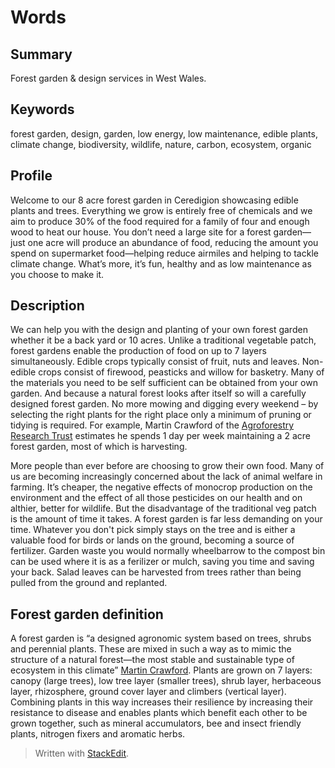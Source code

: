  # Words

## Summary

Forest garden & design services in West Wales.

## Keywords

forest garden, design, garden, low energy, low maintenance, edible plants, climate change, biodiversity, wildlife, nature, carbon, ecosystem, organic

## Profile
Welcome to our 8 acre forest garden in Ceredigion showcasing edible plants and trees. Everything we grow is entirely free of chemicals and we aim to produce 30% of the food required for a family of four and enough wood to heat our house. You don’t need a large site for a forest garden—just one acre will produce an abundance of food, reducing the amount you spend on supermarket food—helping reduce airmiles and helping to tackle climate change. What’s more, it’s fun, healthy and as low maintenance as you choose to make it.

## Description

We can help you with the design and planting of your own forest garden whether it be a back yard or 10 acres. Unlike a traditional vegetable patch, forest gardens enable the production of food on up to 7 layers simultaneously. Edible crops typically consist of fruit, nuts and leaves. Non-edible crops consist of firewood, peasticks and willow for basketry. Many of the materials you need to be self sufficient can be obtained from your own garden. And because a natural forest looks after itself so will a carefully designed forest garden. No more mowing and digging every weekend – by selecting the right plants for the right place only a minimum of pruning or tidying is required. For example, Martin Crawford of the [Agroforestry Research Trust](https://www.agroforestry.co.uk/) estimates he spends 1 day per week maintaining a 2 acre forest garden, most of which is harvesting.

More people than ever before are choosing to grow their own food. Many of us are becoming increasingly concerned about the lack of animal welfare in farming. It’s cheaper, the negative effects of monocrop production on the environment and the effect of all those pesticides on our health and on althier, better for wildlife. But the disadvantage of the traditional veg patch is the amount of time it takes. A forest garden is far less demanding on your time. Whatever you don't pick simply stays on the tree and is either a valuable food for birds or lands on the ground, becoming a source of fertilizer. Garden waste you would normally wheelbarrow to the compost bin can be used where it is as a ferilizer or mulch, saving you time and saving your back. Salad leaves can be harvested from trees rather than being pulled from the ground and replanted.

## Forest garden definition

A forest garden is “a designed agronomic system based on trees, shrubs and perennial plants. These are mixed in such a way as to mimic the structure of a natural forest—the most stable and sustainable type of ecosystem in this climate” [Martin Crawford](https://www.agroforestry.co.uk/about-agroforestry/forest-gardening/). Plants are grown on 7 layers: canopy (large trees), low tree layer (smaller trees), shrub layer, herbaceous layer, rhizosphere, ground cover layer and climbers (vertical layer). Combining plants in this way increases their resilience by increasing their resistance to disease and enables plants which benefit each other to be grown together, such as mineral accumulators, bee and insect friendly plants, nitrogen fixers and aromatic herbs.

> Written with [StackEdit](https://stackedit.io/).
<!--stackedit_data:
eyJoaXN0b3J5IjpbLTUxMzcwMjI0NSwxNzE1NzM0MzQxLDg1MD
UwOTkwNywtOTczOTQ2NDJdfQ==
-->
